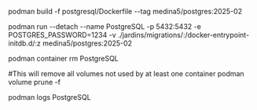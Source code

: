 podman build -f postgresql/Dockerfile --tag medina5/postgres:2025-02

podman run --detach --name PostgreSQL -p 5432:5432 -e POSTGRES_PASSWORD=1234 -v ./jardins/migrations/:/docker-entrypoint-initdb.d/:z medina5/postgres:2025-02

podman container rm PostgreSQL


#This will remove all volumes not used by at least one container
podman volume prune -f

podman logs PostgreSQL
